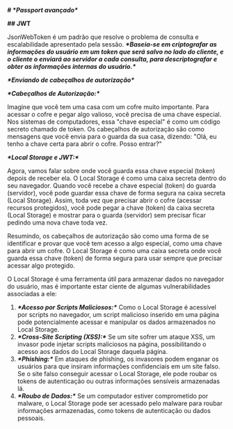 **# \**Passport avançado\****

**## JWT**

JsonWebToken é um padrão que resolve o problema de consulta e escalabilidade apresentado pela sessão. ***\*Baseia-se em criptografar as informações do usuário em um token que será salvo no lado do cliente, e o cliente o enviará ao servidor a cada consulta, para descriptografar e obter as informações internas do usuário.\****

***\*Enviando de cabeçalhos de autorização\****

***\*Cabeçalhos de Autorização:\****

Imagine que você tem uma casa com um cofre muito importante. Para acessar o cofre e pegar algo valioso, você precisa de uma chave especial. Nos sistemas de computadores, essa "chave especial" é como um código secreto chamado de token. Os cabeçalhos de autorização são como mensagens que você envia para o guarda da sua casa, dizendo: "Olá, eu tenho a chave certa para abrir o cofre. Posso entrar?"

***\*Local Storage e JWT:\****

Agora, vamos falar sobre onde você guarda essa chave especial (token) depois de receber ela. O Local Storage é como uma caixa secreta dentro do seu navegador. Quando você recebe a chave especial (token) do guarda (servidor), você pode guardar essa chave de forma segura na caixa secreta (Local Storage). Assim, toda vez que precisar abrir o cofre (acessar recursos protegidos), você pode pegar a chave (token) da caixa secreta (Local Storage) e mostrar para o guarda (servidor) sem precisar ficar pedindo uma nova chave toda vez.

Resumindo, os cabeçalhos de autorização são como uma forma de se identificar e provar que você tem acesso a algo especial, como uma chave para abrir um cofre. O Local Storage é como uma caixa secreta onde você guarda essa chave (token) de forma segura para usar sempre que precisar acessar algo protegido.

O Local Storage é uma ferramenta útil para armazenar dados no navegador do usuário, mas é importante estar ciente de algumas vulnerabilidades associadas a ele:

1. ***\*Acesso por Scripts Maliciosos:\**** Como o Local Storage é acessível por scripts no navegador, um script malicioso inserido em uma página pode potencialmente acessar e manipular os dados armazenados no Local Storage.
2. ***\*Cross-Site Scripting (XSS):\**** Se um site sofrer um ataque XSS, um invasor pode injetar scripts maliciosos na página, possibilitando o acesso aos dados do Local Storage daquela página.
3. ***\*Phishing:\**** Em ataques de phishing, os invasores podem enganar os usuários para que insiram informações confidenciais em um site falso. Se o site falso conseguir acessar o Local Storage, ele pode roubar os tokens de autenticação ou outras informações sensíveis armazenadas lá.
4. ***\*Roubo de Dados:\**** Se um computador estiver comprometido por malware, o Local Storage pode ser acessado pelo malware para roubar informações armazenadas, como tokens de autenticação ou dados pessoais.

  

  